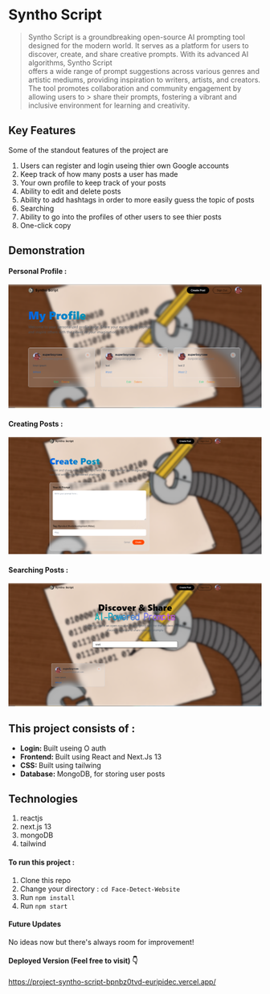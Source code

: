 # Syntho Script

> Syntho Script is a groundbreaking open-source AI prompting tool designed for the modern world.
> It serves as a platform for users to discover, create, and share creative prompts. With its advanced AI algorithms, Syntho Script     
> offers a wide range of prompt suggestions across various genres and artistic mediums,
> providing inspiration to writers, artists, and creators. The tool promotes collaboration and community engagement by allowing users to > share their prompts, fostering a vibrant and inclusive environment for learning and creativity. 

## Key Features

Some of the standout features of the project are

1.  Users can register and login useing thier own Google accounts
2.  Keep track of how many posts a user has made
3.  Your own profile to keep track of your posts
4.  Ability to edit and delete posts
5.  Ability to add hashtags in order to more easily guess the topic of posts
6.  Searching
7.  Ability to go into the profiles of other users to see thier posts
8.  One-click copy

## Demonstration

#### Personal Profile :

![Personal Profile](https://github.com/Euripidec/project_Syntho_Script/blob/main/public/assets/images/Personalized%20Profile.PNG)

#### Creating Posts :

![Creating Posts](https://github.com/Euripidec/project_Syntho_Script/blob/main/public/assets/images/Post%20Creation.PNG)


#### Searching Posts :

![Searching Posts](https://github.com/Euripidec/project_Syntho_Script/blob/main/public/assets/images/searching.PNG)





## This project consists of :

<ul>
  <li><b>Login: </b> Built useing O auth</li>
  <li><b>Frontend: </b>Built using React and Next.Js 13</li>
  <li><b>CSS: </b>Built using tailwing</li>
  <li><b>Database: </b>MongoDB, for storing user posts</li>
</ul>

## Technologies

1. reactjs
2. next.js 13
3. mongoDB
4. tailwind

#### To run this project :

1. Clone this repo
2. Change your directory : `cd Face-Detect-Website`
3. Run `npm install`
4. Run `npm start`


#### Future Updates

No ideas now but there's always room for improvement!

#### Deployed Version (Feel free to visit) 👇

https://project-syntho-script-bpnbz0tvd-euripidec.vercel.app/
